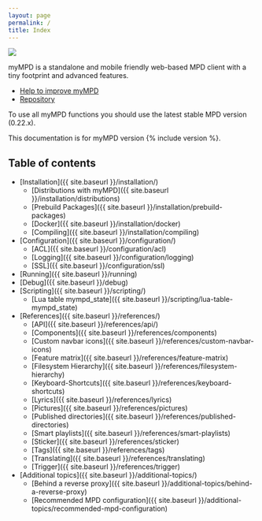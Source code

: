 ```yaml
---
layout: page
permalink: /
title: Index
---
```


<img src="{{ site.baseurl }}/assets/mympd-logo-schriftzug.svg"/>

myMPD is a standalone and mobile friendly web-based MPD client with a tiny footprint and advanced features.

- [Help to improve myMPD](https://github.com/jcorporation/myMPD/issues/167)
- [Repository](https://github.com/jcorporation/myMPD)

To use all myMPD functions you should use the latest stable MPD version (0.22.x).

This documentation is for myMPD version {% include version %}.

## Table of contents

* [Installation]({{ site.baseurl }}/installation/)
  * [Distributions with myMPD]({{ site.baseurl }}/installation/distributions)
  * [Prebuild Packages]({{ site.baseurl }}/installation/prebuild-packages)
  * [Docker]({{ site.baseurl }}/installation/docker)
  * [Compiling]({{ site.baseurl }}/installation/compiling)
* [Configuration]({{ site.baseurl }}/configuration/)
  * [ACL]({{ site.baseurl }}/configuration/acl)
  * [Logging]({{ site.baseurl }}/configuration/logging)
  * [SSL]({{ site.baseurl }}/configuration/ssl)
* [Running]({{ site.baseurl }}/running)
* [Debug]({{ site.baseurl }}/debug)
* [Scripting]({{ site.baseurl }}/scripting/)
  * [Lua table mympd_state]({{ site.baseurl }}/scripting/lua-table-mympd_state)
* [References]({{ site.baseurl }}/references/)
  * [API]({{ site.baseurl }}/references/api/)
  * [Components]({{ site.baseurl }}/references/components)
  * [Custom navbar icons]({{ site.baseurl }}/references/custom-navbar-icons)
  * [Feature matrix]({{ site.baseurl }}/references/feature-matrix)
  * [Filesystem Hierarchy]({{ site.baseurl }}/references/filesystem-hierarchy)
  * [Keyboard-Shortcuts]({{ site.baseurl }}/references/keyboard-shortcuts)
  * [Lyrics]({{ site.baseurl }}/references/lyrics)
  * [Pictures]({{ site.baseurl }}/references/pictures)
  * [Published directories]({{ site.baseurl }}/references/published-directories)
  * [Smart playlists]({{ site.baseurl }}/references/smart-playlists)
  * [Sticker]({{ site.baseurl }}/references/sticker)
  * [Tags]({{ site.baseurl }}/references/tags)
  * [Translating]({{ site.baseurl }}/references/translating)
  * [Trigger]({{ site.baseurl }}/references/trigger)
* [Additional topics]({{ site.baseurl }}/additional-topics/)
  * [Behind a reverse proxy]({{ site.baseurl }}/additional-topics/behind-a-reverse-proxy)
  * [Recommended MPD configuration]({{ site.baseurl }}/additional-topics/recommended-mpd-configuration)
